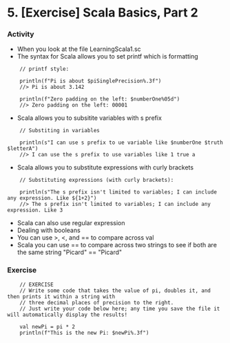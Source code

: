 # 5. [Exercise] Scala Basics, Part 2

### Activity
* When you look at the file LearningScala1.sc
* The syntax for Scala allows you to set printf which is formatting
```
	// printf style:

	println(f"Pi is about $piSinglePrecision%.3f")
	//> Pi is about 3.142

	println(f"Zero padding on the left: $numberOne%05d")
	//> Zero padding on the left: 00001
```

* Scala allows you to subsitite variables with s prefix
```
	// Substiting in variables

	println(s"I can use s prefix to ue variable like $numberOne $truth $letterA")
	//> I can use the s prefix to use variables like 1 true a
```

* Scala allows you to substitute expressions with curly brackets
```
	// Substituting expressions (with curly brackets):

	println(s"The s prefix isn't limited to variables; I can include any expression. Like ${1+2}")
	//> The s prefix isn't limited to variables; I can include any expression. Like 3
```

* Scala can also use regular expression
* Dealing with booleans
* You can use >, <, and == to compare across val
* Scala you can use == to compare across two strings to see if both are the same string "Picard" == "Picard"

### Exercise
```
	// EXERCISE
	// Write some code that takes the value of pi, doubles it, and then prints it within a string with
	// three decimal places of precision to the right.
	// Just write your code below here; any time you save the file it will automatically display the results!

	val newPi = pi * 2
	println(f"This is the new Pi: $newPi%.3f")
```